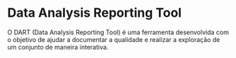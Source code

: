 # Data Analysis Reporting Tool

O DART (Data Analysis Reporting Tool) é uma ferramenta desenvolvida com o objetivo de ajudar a documentar a qualidade e 
realizar a exploração de um conjunto de maneira interativa.

